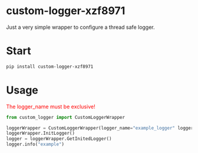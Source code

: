 # custom-logger-xzf8971
Just a very simple wrapper to configure a thread safe logger.

# Start
```bash
pip install custom-logger-xzf8971
```
# Usage
<font color='red'>The logger_name must be exclusive!</font>
```python
from custom_logger import CustomLoggerWrapper

loggerWrapper = CustomLoggerWrapper(logger_name="example_logger" logger_level=logging.INFO, logger_propagate=False, logger_fmt="%(asctime)s - %(levelname)s - %(message)s", log_filename="mylog.log")
loggerWrapper.InitLogger()
logger = loggerWrapper.GetInitedLogger()
logger.info("example")
```
